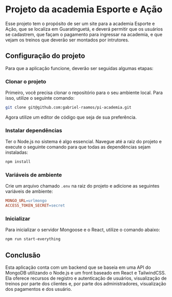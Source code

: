 # Projeto da academia Esporte e Ação

Esse projeto tem o propósito de ser um site para a academia Esporte e Ação, que se localiza em Guaratinguetá, e deverá permitir que os usuários se cadastrem, que façam o pagamento para ingressar na academia, e que vejam os treinos que deverão ser montados por intrutores.

## Configuração do projeto

Para que a aplicação funcione, deverão ser seguidas algumas etapas:

### Clonar o projeto

Primeiro, você precisa clonar o repositório para o seu ambiente local. Para isso, utilize o seguinte comando:

```bash
git clone git@github.com:gabriel-raamos/pi-academia.git
```

Agora utilize um editor de código que seja de sua preferência.

### Instalar dependências

Ter o Node.js no sistema é algo essencial. Navegue até a raiz do projeto e execute o seguinte comando para que todas as dependências sejam instaladas:

```bash
npm install
```

### Variáveis de ambiente

Crie um arquivo chamado `.env` na raiz do projeto e adicione as seguintes variáveis de ambiente:

```makefile
MONGO_URL=urlmongo
ACCESS_TOKEN_SECRET=secret
```

### Inicializar

Para inicializar o servidor Mongoose e o React, utilize o comando abaixo:

```bash
npm run start-everything
```

## Conclusão

Esta aplicação conta com um backend que se baseia em uma API do MongoDB utilizando o Node.js e um front baseado em React e TailwindCSS. Ela oferece recursos de registro e autenticação de usuários, visualização de treinos por parte dos clientes e, por parte dos administradores, visualização dos pagamentos e dos usuário.